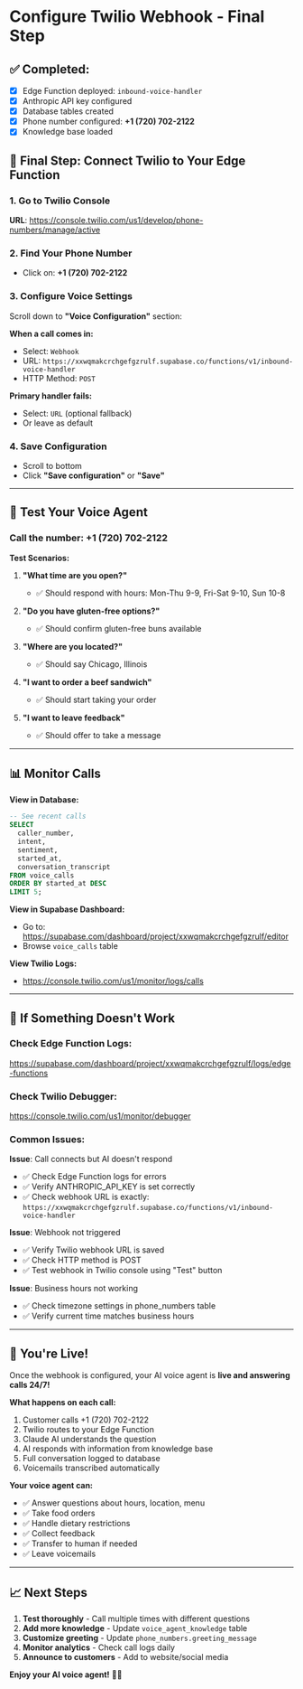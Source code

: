 # Configure Twilio Webhook - Final Step

## ✅ Completed:
- [x] Edge Function deployed: `inbound-voice-handler`
- [x] Anthropic API key configured
- [x] Database tables created
- [x] Phone number configured: **+1 (720) 702-2122**
- [x] Knowledge base loaded

## 🎯 Final Step: Connect Twilio to Your Edge Function

### 1. Go to Twilio Console
**URL**: https://console.twilio.com/us1/develop/phone-numbers/manage/active

### 2. Find Your Phone Number
- Click on: **+1 (720) 702-2122**

### 3. Configure Voice Settings

Scroll down to **"Voice Configuration"** section:

**When a call comes in:**
- Select: `Webhook`
- URL: `https://xxwqmakcrchgefgzrulf.supabase.co/functions/v1/inbound-voice-handler`
- HTTP Method: `POST`

**Primary handler fails:**
- Select: `URL` (optional fallback)
- Or leave as default

### 4. Save Configuration
- Scroll to bottom
- Click **"Save configuration"** or **"Save"**

---

## 🧪 Test Your Voice Agent

### Call the number: **+1 (720) 702-2122**

**Test Scenarios:**

1. **"What time are you open?"**
   - ✅ Should respond with hours: Mon-Thu 9-9, Fri-Sat 9-10, Sun 10-8

2. **"Do you have gluten-free options?"**
   - ✅ Should confirm gluten-free buns available

3. **"Where are you located?"**
   - ✅ Should say Chicago, Illinois

4. **"I want to order a beef sandwich"**
   - ✅ Should start taking your order

5. **"I want to leave feedback"**
   - ✅ Should offer to take a message

---

## 📊 Monitor Calls

**View in Database:**
```sql
-- See recent calls
SELECT
  caller_number,
  intent,
  sentiment,
  started_at,
  conversation_transcript
FROM voice_calls
ORDER BY started_at DESC
LIMIT 5;
```

**View in Supabase Dashboard:**
- Go to: https://supabase.com/dashboard/project/xxwqmakcrchgefgzrulf/editor
- Browse `voice_calls` table

**View Twilio Logs:**
- https://console.twilio.com/us1/monitor/logs/calls

---

## 🔧 If Something Doesn't Work

### Check Edge Function Logs:
https://supabase.com/dashboard/project/xxwqmakcrchgefgzrulf/logs/edge-functions

### Check Twilio Debugger:
https://console.twilio.com/us1/monitor/debugger

### Common Issues:

**Issue**: Call connects but AI doesn't respond
- ✅ Check Edge Function logs for errors
- ✅ Verify ANTHROPIC_API_KEY is set correctly
- ✅ Check webhook URL is exactly: `https://xxwqmakcrchgefgzrulf.supabase.co/functions/v1/inbound-voice-handler`

**Issue**: Webhook not triggered
- ✅ Verify Twilio webhook URL is saved
- ✅ Check HTTP method is POST
- ✅ Test webhook in Twilio console using "Test" button

**Issue**: Business hours not working
- ✅ Check timezone settings in phone_numbers table
- ✅ Verify current time matches business hours

---

## 🎉 You're Live!

Once the webhook is configured, your AI voice agent is **live and answering calls 24/7!**

**What happens on each call:**
1. Customer calls +1 (720) 702-2122
2. Twilio routes to your Edge Function
3. Claude AI understands the question
4. AI responds with information from knowledge base
5. Full conversation logged to database
6. Voicemails transcribed automatically

**Your voice agent can:**
- ✅ Answer questions about hours, location, menu
- ✅ Take food orders
- ✅ Handle dietary restrictions
- ✅ Collect feedback
- ✅ Transfer to human if needed
- ✅ Leave voicemails

---

## 📈 Next Steps

1. **Test thoroughly** - Call multiple times with different questions
2. **Add more knowledge** - Update `voice_agent_knowledge` table
3. **Customize greeting** - Update `phone_numbers.greeting_message`
4. **Monitor analytics** - Check call logs daily
5. **Announce to customers** - Add to website/social media

**Enjoy your AI voice agent!** 🤖📞
